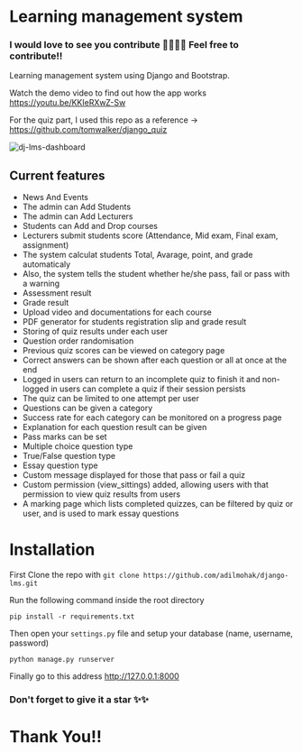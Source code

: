 # Learning management system

### I would love to see you contribute 👩‍💻👩‍💻 Feel free to contribute!!

Learning management system using Django and Bootstrap. 

Watch the demo video to find out how the app works https://youtu.be/KKIeRXwZ-Sw

For the quiz part, I used this repo as a reference -> https://github.com/tomwalker/django_quiz

![dj-lms-dashboard](https://user-images.githubusercontent.com/60693922/212262964-5b5f2cb9-59b6-4be8-bf29-63a5265a7a9e.png)

Current features
----------------
* News And Events
* The admin can Add Students
* The admin can Add Lecturers
* Students can Add and Drop courses
* Lecturers submit students score (Attendance, Mid exam, Final exam, assignment)
* The system calculat students Total, Avarage, point, and grade automaticaly
* Also, the system tells the student whether he/she pass, fail or pass with a warning
* Assessment result
* Grade result
* Upload video and documentations for each course
* PDF generator for students registration slip and grade result
* Storing of quiz results under each user
* Question order randomisation
* Previous quiz scores can be viewed on category page
* Correct answers can be shown after each question or all at once at the end
* Logged in users can return to an incomplete quiz to finish it and non-logged in users can complete a quiz if their session persists
* The quiz can be limited to one attempt per user
* Questions can be given a category
* Success rate for each category can be monitored on a progress page
* Explanation for each question result can be given
* Pass marks can be set
* Multiple choice question type
* True/False question type
* Essay question type
* Custom message displayed for those that pass or fail a quiz
* Custom permission (view_sittings) added, allowing users with that permission to view quiz results from users
* A marking page which lists completed quizzes, can be filtered by quiz or user, and is used to mark essay questions

# Installation

First Clone the repo with `git clone https://github.com/adilmohak/django-lms.git`

Run the following command inside the root directory

`pip install -r requirements.txt`

Then open your `settings.py` file and setup your database (name, username, password)

`python manage.py runserver`

Finally go to this address http://127.0.0.1:8000

### Don't forget to give it a star ✨✨
# Thank You!!
